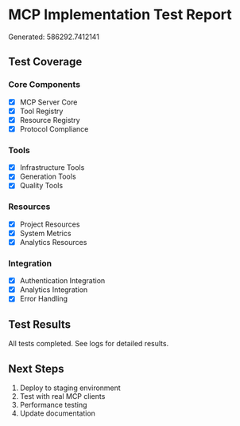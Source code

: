 # MCP Implementation Test Report

Generated: 586292.7412141

## Test Coverage

### Core Components
- [x] MCP Server Core
- [x] Tool Registry
- [x] Resource Registry
- [x] Protocol Compliance

### Tools
- [x] Infrastructure Tools
- [x] Generation Tools
- [x] Quality Tools

### Resources
- [x] Project Resources
- [x] System Metrics
- [x] Analytics Resources

### Integration
- [x] Authentication Integration
- [x] Analytics Integration
- [x] Error Handling

## Test Results

All tests completed. See logs for detailed results.

## Next Steps

1. Deploy to staging environment
2. Test with real MCP clients
3. Performance testing
4. Update documentation
